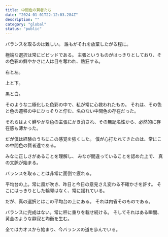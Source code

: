 ```yaml
---
title: 中間色の賢者たち
date: "2024-01-01T22:12:03.284Z"
description: ""
category: "global"
status: "public"
---
```


バランスを取るのは難しい。
誰もがそれを放棄したがる程に。

極端な選択は常にビビッドである。
主張というものがはっきりとしており、その色彩の鮮やかさに人は目を奪われ、熱狂する。

右と左。

上と下。

黒と白。

そのような二極化した色彩の中で、私が常に心救われたもの。
それは、その色と色の遷移の中にひっそりと佇む、名のない中間色の存在だった。

それらはよく鮮やかな色の主張にかき消され、その無記名性から、必然的に存在感も薄かった。


だが僕は経験のうちにこの感覚を強くした。
僕が心打たれてきたのは、常にこの中間色の賢者達である。


みなに正しさがあることを理解し、
みなが間違っていることを認めた上で、
真の文脈が始まる。

バランスを取ることは非常に面倒で疲れる。

平均台の上。常に風が吹き、昨日と今日の意見さえ変わる不確かさを許す。
そこにはっきりとした輪郭はなく、常に揺れている。

だが、真の選択とはこの平均台の上にある。
それは内省そのものである。

バランスに完成はない。常に秤に重りを載せ続ける。
そしてそれはある瞬間、黄金のような静寂と均衡を生む。


全てはカオスから始まり、今バランスの道を歩んでいる。